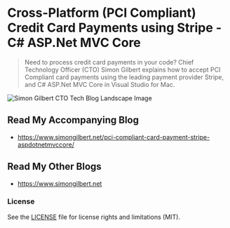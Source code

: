 ﻿# Cross-Platform (PCI Compliant) Credit Card Payments using Stripe - C# ASP.Net MVC Core
> Need to process credit card payments in your code? Chief Technology Officer (CTO) Simon Gilbert explains how to accept PCI Compliant card payments using the leading payment provider Stripe, and C# ASP.Net MVC Core in Visual Studio for Mac.

![Simon Gilbert CTO Tech Blog Landscape Image](https://www.simongilbert.net/content/images/2019/03/simon-gilbert-cto-tech-blog-post-twelve.png)

## Read My Accompanying Blog
- https://www.simongilbert.net/pci-compliant-card-payment-stripe-aspdotnetmvccore/

## Read My Other Blogs
- https://www.simongilbert.net

### License
See the [LICENSE](LICENSE.md) file for license rights and limitations (MIT).
